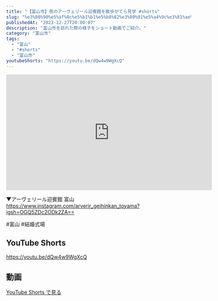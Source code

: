 ```yaml
---
title: "【富山市】夜のアーヴェリール迎賓館を散歩がてら見学 #shorts"
slug: "%e3%80%90%e5%af%8c%e5%b1%b1%e5%b8%82%e3%80%91%e5%a4%9c%e3%81%ae%e3%82%a2%e3%83%bc%e3%83%b4%e3%82%a7%e3%83%aa%e3%83%bc%e3%83%ab%e8%bf%8e%e8%b3%93%e9%a4%a8%e3%82%92%e6%95%a3%e6%ad%a9%e3%81%8c%e3%81%a6"
publishedAt: "2023-12-27T20:00:07"
description: "富山市を訪れた際の様子をショート動画でご紹介。"
category: "富山市"
tags: 
  - "富山"
  - "#shorts"
  - "富山市"
youtubeShorts: "https://youtu.be/dQw4w9WgXcQ"
---
```


<iframe width="560" height="315" src="https://www.youtube.com/embed/AF9jGLTcs2s" frameborder="0" allowfullscreen></iframe>

▼アーヴェリール迎賓館 富山<br />
https://www.instagram.com/arverir_geihinkan_toyama?igsh=OGQ5ZDc2ODk2ZA==

#富山 #結婚式場

## YouTube Shorts

https://youtu.be/dQw4w9WgXcQ

## 動画

[YouTube Shorts で見る](https://youtu.be/dQw4w9WgXcQ)

